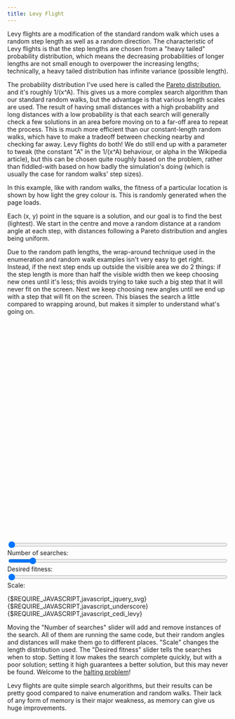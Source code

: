 ```yaml
---
title: Levy Flight
---
```

Levy flights are a modification of the standard random walk which uses a random step length as well as a random direction. The characteristic of Levy flights is that the step lengths are chosen from a "heavy tailed" probability distribution, which means the decreasing probabilities of longer lengths are not small enough to overpower the increasing lengths; technically, a heavy tailed distribution has infinite variance (possible length).

The probability distribution I've used here is called the [Pareto distribution](http://en.wikipedia.org/wiki/Pareto_distribution), and it's roughly 1/(x^A). This gives us a more complex search algorithm than our standard random walks, but the advantage is that various length scales are used. The result of having small distances with a high probability and long distances with a low probability is that each search will generally check a few solutions in an area before moving on to a far-off area to repeat the process. This is much more efficient than our constant-length random walks, which have to make a tradeoff between checking nearby and checking far away. Levy flights do both! We do still end up with a parameter to tweak (the constant "A" in the 1/(x^A) behaviour, or alpha in the Wikipedia article), but this can be chosen quite roughly based on the problem, rather than fiddled-with based on how badly the simulation's doing (which is usually the case for random walks' step sizes).

In this example, like with random walks, the fitness of a particular location is shown by how light the grey colour is. This is randomly generated when the page loads.

Each (x, y) point in the square is a solution, and our goal is to find the best (lightest). We start in the centre and move a random distance at a random angle at each step, with distances following a Pareto distribution and angles being uniform.

Due to the random path lengths, the wrap-around technique used in the enumeration and random walk examples isn't very easy to get right. Instead, if the next step ends up outside the visible area we do 2 things: if the step length is more than half the visible width then we keep choosing new ones until it's less; this avoids trying to take such a big step that it will never fit on the screen. Next we keep choosing new angles until we end up with a step that will fit on the screen. This biases the search a little compared to wrapping around, but makes it simpler to understand what's going on.

<div id="levy_playfield" style="width: 500px; height: 500px;"></div>
<form action="#" type="get">
<div>
  <input type="range" name="_" id="levy_number" min="0" max="10" value="0" style="width: 500px;" />
  <label for="levy_number">Number of searches:</label>&nbsp;&nbsp;<a id="levy_number_display"></a>
</div>
<div>
  <input type="range" name="_" id="levy_fitness" min="0" max="100" value="10" style="width:500px;" />
  <label for="levy_fitness">Desired fitness:</label>&nbsp;&nbsp;<a id="levy_fitness_display"></a>
</div>
<div>
  <input type="range" name="_" id="levy_scale" min="1" max="3" value="1" style="width: 500px;" />
  <label for="levy_scale">Scale:</label>&nbsp;&nbsp;<a id="levy_scale_display"></a>
</div>
</form>
{$REQUIRE_JAVASCRIPT,javascript_jquery_svg}
{$REQUIRE_JAVASCRIPT,javascript_underscore}
{$REQUIRE_JAVASCRIPT,javascript_cedi_levy}

Moving the "Number of searches" slider will add and remove instances of the search. All of them are running the same code, but their random angles and distances will make them go to different places. "Scale" changes the length distribution used. The "Desired fitness" slider tells the searches when to stop. Setting it low makes the search complete quickly, but with a poor solution; setting it high guarantees a better solution, but this may never be found. Welcome to the [halting problem](http://en.wikipedia.org/wiki/Halting_problem)!

Levy flights are quite simple search algorithms, but their results can be pretty good compared to naive enumeration and random walks. Their lack of any form of memory is their major weakness, as memory can give us huge improvements.
